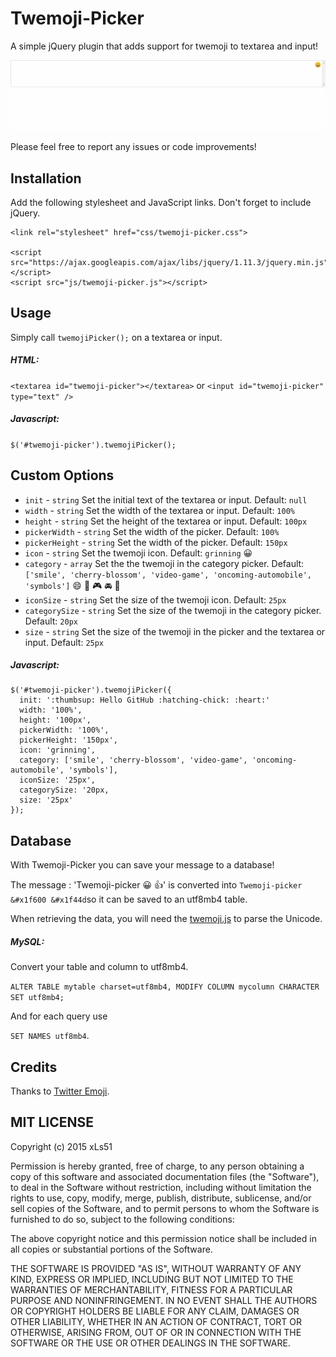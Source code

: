 # Twemoji-Picker

A simple jQuery plugin that adds support for twemoji to textarea and input!

![Example](twemoji.gif?raw=true)

Please feel free to report any issues or code improvements!

## Installation

Add the following stylesheet and JavaScript links. Don't forget to include jQuery.

```
<link rel="stylesheet" href="css/twemoji-picker.css">

<script src="https://ajax.googleapis.com/ajax/libs/jquery/1.11.3/jquery.min.js"></script>
<script src="js/twemoji-picker.js"></script>
```
  
## Usage

Simply call `twemojiPicker();` on a textarea or input.

##### HTML:

`<textarea id="twemoji-picker"></textarea>` or `<input id="twemoji-picker" type="text" />`

##### Javascript:

`$('#twemoji-picker').twemojiPicker();`

## Custom Options

- `init` - `string` Set the initial text of the textarea or input. Default: `null`
- `width` - `string` Set the width of the textarea or input. Default: `100%`
- `height` - `string` Set the height of the textarea or input. Default: `100px`
- `pickerWidth` - `string` Set the width of the picker. Default: `100%`
- `pickerHeight` - `string` Set the width of the picker. Default: `150px`
- `icon` - `string` Set the twemoji icon. Default: `grinning` :grinning:
- `category` - `array` Set the the twemoji in the category picker. Default: `['smile', 'cherry-blossom', 'video-game', 'oncoming-automobile', 'symbols']` :smile: :cherry_blossom: :video_game: :oncoming_automobile: :symbols:
- `iconSize` - `string` Set the size of the twemoji icon. Default: `25px`
- `categorySize` - `string` Set the size of the twemoji in the category picker. Default: `20px`
- `size` - `string` Set the size of the twemoji in the picker and the textarea or input. Default: `25px`

##### Javascript:

```
$('#twemoji-picker').twemojiPicker({
  init: ':thumbsup: Hello GitHub :hatching-chick: :heart:'
  width: '100%',
  height: '100px',
  pickerWidth: '100%',
  pickerHeight: '150px',
  icon: 'grinning',
  category: ['smile', 'cherry-blossom', 'video-game', 'oncoming-automobile', 'symbols'],
  iconSize: '25px',
  categorySize: '20px,
  size: '25px'
});
```

## Database

With Twemoji-Picker you can save your message to a database!

The message : 'Twemoji-picker :grinning: :thumbsup:' is converted into `Twemoji-picker &#x1f600 &#x1f44d`so it can be saved to an utf8mb4 table.

When retrieving the data, you will need the [twemoji.js](http://github.com/twitter/twemoji) to parse the Unicode.

##### MySQL:

Convert your table and column to utf8mb4.

`ALTER TABLE mytable charset=utf8mb4, MODIFY COLUMN mycolumn CHARACTER SET utf8mb4;`

And for each query use

`SET NAMES utf8mb4`.

## Credits

Thanks to [Twitter Emoji](http://github.com/twitter/twemoji).

## MIT LICENSE

Copyright (c) 2015 xLs51

Permission is hereby granted, free of charge, to any person obtaining a copy
of this software and associated documentation files (the "Software"), to deal
in the Software without restriction, including without limitation the rights
to use, copy, modify, merge, publish, distribute, sublicense, and/or sell
copies of the Software, and to permit persons to whom the Software is
furnished to do so, subject to the following conditions:

The above copyright notice and this permission notice shall be included in
all copies or substantial portions of the Software.

THE SOFTWARE IS PROVIDED "AS IS", WITHOUT WARRANTY OF ANY KIND, EXPRESS OR
IMPLIED, INCLUDING BUT NOT LIMITED TO THE WARRANTIES OF MERCHANTABILITY,
FITNESS FOR A PARTICULAR PURPOSE AND NONINFRINGEMENT. IN NO EVENT SHALL THE
AUTHORS OR COPYRIGHT HOLDERS BE LIABLE FOR ANY CLAIM, DAMAGES OR OTHER
LIABILITY, WHETHER IN AN ACTION OF CONTRACT, TORT OR OTHERWISE, ARISING FROM,
OUT OF OR IN CONNECTION WITH THE SOFTWARE OR THE USE OR OTHER DEALINGS IN
THE SOFTWARE.

